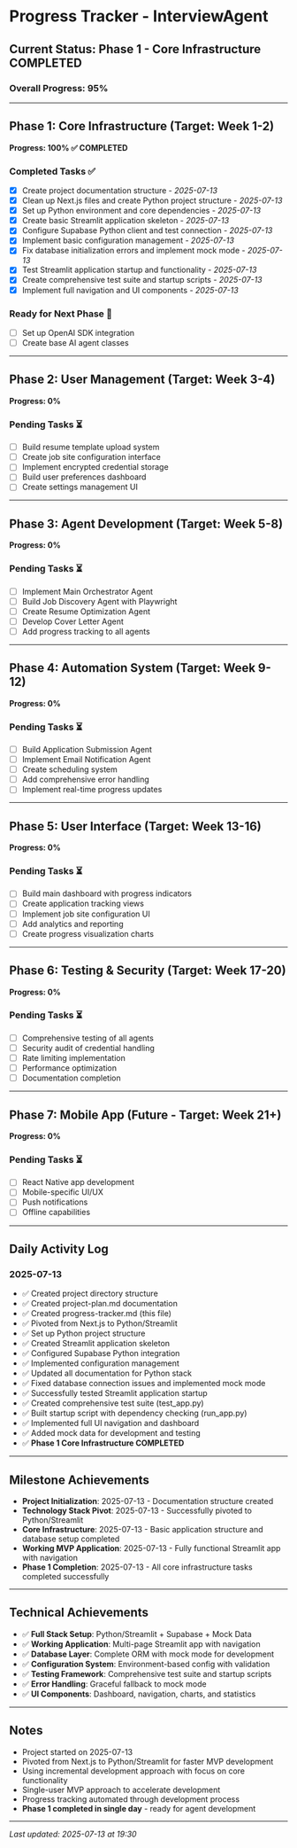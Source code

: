# Progress Tracker - InterviewAgent

## Current Status: Phase 1 - Core Infrastructure COMPLETED

### Overall Progress: 95%

---

## Phase 1: Core Infrastructure (Target: Week 1-2) 
**Progress: 100% ✅ COMPLETED**

### Completed Tasks ✅
- [x] Create project documentation structure - *2025-07-13*
- [x] Clean up Next.js files and create Python project structure - *2025-07-13*
- [x] Set up Python environment and core dependencies - *2025-07-13*
- [x] Create basic Streamlit application skeleton - *2025-07-13*
- [x] Configure Supabase Python client and test connection - *2025-07-13*
- [x] Implement basic configuration management - *2025-07-13*
- [x] Fix database initialization errors and implement mock mode - *2025-07-13*
- [x] Test Streamlit application startup and functionality - *2025-07-13*
- [x] Create comprehensive test suite and startup scripts - *2025-07-13*
- [x] Implement full navigation and UI components - *2025-07-13*

### Ready for Next Phase 🚀
- [ ] Set up OpenAI SDK integration
- [ ] Create base AI agent classes

---

## Phase 2: User Management (Target: Week 3-4)
**Progress: 0%**

### Pending Tasks ⏳
- [ ] Build resume template upload system
- [ ] Create job site configuration interface
- [ ] Implement encrypted credential storage
- [ ] Build user preferences dashboard
- [ ] Create settings management UI

---

## Phase 3: Agent Development (Target: Week 5-8)
**Progress: 0%**

### Pending Tasks ⏳
- [ ] Implement Main Orchestrator Agent
- [ ] Build Job Discovery Agent with Playwright
- [ ] Create Resume Optimization Agent
- [ ] Develop Cover Letter Agent
- [ ] Add progress tracking to all agents

---

## Phase 4: Automation System (Target: Week 9-12)
**Progress: 0%**

### Pending Tasks ⏳
- [ ] Build Application Submission Agent
- [ ] Implement Email Notification Agent
- [ ] Create scheduling system
- [ ] Add comprehensive error handling
- [ ] Implement real-time progress updates

---

## Phase 5: User Interface (Target: Week 13-16)
**Progress: 0%**

### Pending Tasks ⏳
- [ ] Build main dashboard with progress indicators
- [ ] Create application tracking views
- [ ] Implement job site configuration UI
- [ ] Add analytics and reporting
- [ ] Create progress visualization charts

---

## Phase 6: Testing & Security (Target: Week 17-20)
**Progress: 0%**

### Pending Tasks ⏳
- [ ] Comprehensive testing of all agents
- [ ] Security audit of credential handling
- [ ] Rate limiting implementation
- [ ] Performance optimization
- [ ] Documentation completion

---

## Phase 7: Mobile App (Future - Target: Week 21+)
**Progress: 0%**

### Pending Tasks ⏳
- [ ] React Native app development
- [ ] Mobile-specific UI/UX
- [ ] Push notifications
- [ ] Offline capabilities

---

## Daily Activity Log

### 2025-07-13
- ✅ Created project directory structure
- ✅ Created project-plan.md documentation
- ✅ Created progress-tracker.md (this file)
- ✅ Pivoted from Next.js to Python/Streamlit
- ✅ Set up Python project structure
- ✅ Created Streamlit application skeleton
- ✅ Configured Supabase Python integration
- ✅ Implemented configuration management
- ✅ Updated all documentation for Python stack
- ✅ Fixed database connection issues and implemented mock mode
- ✅ Successfully tested Streamlit application startup
- ✅ Created comprehensive test suite (test_app.py)
- ✅ Built startup script with dependency checking (run_app.py)
- ✅ Implemented full UI navigation and dashboard
- ✅ Added mock data for development and testing
- ✅ **Phase 1 Core Infrastructure COMPLETED**

---

## Milestone Achievements
- **Project Initialization**: 2025-07-13 - Documentation structure created
- **Technology Stack Pivot**: 2025-07-13 - Successfully pivoted to Python/Streamlit
- **Core Infrastructure**: 2025-07-13 - Basic application structure and database setup completed
- **Working MVP Application**: 2025-07-13 - Fully functional Streamlit app with navigation
- **Phase 1 Completion**: 2025-07-13 - All core infrastructure tasks completed successfully

---

## Technical Achievements
- ✅ **Full Stack Setup**: Python/Streamlit + Supabase + Mock Data
- ✅ **Working Application**: Multi-page Streamlit app with navigation
- ✅ **Database Layer**: Complete ORM with mock mode for development
- ✅ **Configuration System**: Environment-based config with validation
- ✅ **Testing Framework**: Comprehensive test suite and startup scripts
- ✅ **Error Handling**: Graceful fallback to mock mode
- ✅ **UI Components**: Dashboard, navigation, charts, and statistics

---

## Notes
- Project started on 2025-07-13
- Pivoted from Next.js to Python/Streamlit for faster MVP development
- Using incremental development approach with focus on core functionality
- Single-user MVP approach to accelerate development
- Progress tracking automated through development process
- **Phase 1 completed in single day** - ready for agent development

---
*Last updated: 2025-07-13 at 19:30*